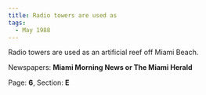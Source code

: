 ```yaml
---  
title: Radio towers are used as  
tags:  
  - May 1988  
---  
```

  
Radio towers are used as an artificial reef off Miami Beach.  
  
Newspapers: **Miami Morning News or The Miami Herald**  
  
Page: **6**, Section: **E** 
